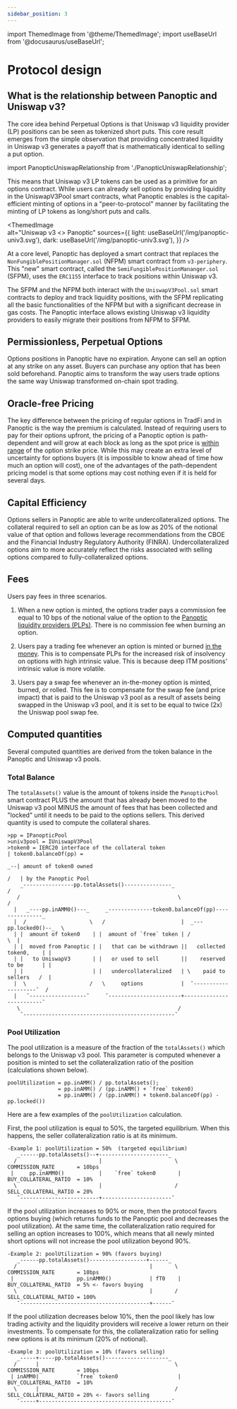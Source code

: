 ```yaml
---
sidebar_position: 3
---
```

import ThemedImage from '@theme/ThemedImage';
import useBaseUrl from '@docusaurus/useBaseUrl';
                

# Protocol design

## What is the relationship between Panoptic and Uniswap v3?
    
The core idea behind Perpetual Options is that Uniswap v3 liquidity provider (LP) positions can be seen as tokenized short puts.
This core result emerges from the simple observation that providing concentrated liquidity in Uniswap v3 generates a payoff that is mathematically identical to selling a put option.  

import PanopticUniswapRelationship from './PanopticUniswapRelationship';

<PanopticUniswapRelationship />

This means that Uniswap v3 LP tokens can be used as a primitive for an options contract.
While users can already sell options by providing liquidity in the UniswapV3Pool smart contracts, what Panoptic enables is the capital-efficient minting of options in a "peer-to-protocol" manner by facilitating the minting of LP tokens as long/short puts and calls.

<ThemedImage    
  alt="Uniswap v3 <> Panoptic"
  sources={{
    light: useBaseUrl('/img/panoptic-univ3.svg'),
    dark: useBaseUrl('/img/panoptic-univ3.svg'),
  }}
/>

At a core level, Panoptic has deployed a smart contract that replaces the `NonFungiblePositionManager.sol` (NFPM) smart contract from `v3-periphery`.
This "new" smart contract, called the `SemiFungiblePositionMananger.sol` (SFPM), uses the `ERC1155` interface to track positions within Uniswap v3.

The SFPM and the NFPM both interact with the `UniswapV3Pool.sol` smart contracts to deploy and track liquidity positions, with the SFPM replicating all the basic functionalities of the NFPM but with a significant decrease in gas costs.
The Panoptic interface allows existing Uniswap v3 liquidity providers to easily migrate their positions from NFPM to SFPM. 

## Permissionless, Perpetual Options
Options positions in Panoptic have no expiration.
Anyone can sell an option at any strike on any asset.
Buyers can purchase any option that has been sold beforehand.
Panoptic aims to transform the way users trade options the same way Uniswap transformed on-chain spot trading.

## Oracle-free Pricing
The key difference between the pricing of regular options in TradFi and in Panoptic is the way the premium is calculated. Instead of requiring users to pay for their options upfront, the pricing of a Panoptic option is path-dependent and will grow at each block as long as the spot price is [within range](https://panoptic.xyz/docs/terms/in_range) of the option strike price.
While this may create an extra level of uncertainty for options buyers (it is impossible to know ahead of time how much an option will cost), one of the advantages of the path-dependent pricing model is that some options may cost nothing even if it is held for several days.

## Capital Efficiency
Options sellers in Panoptic are able to write undercollateralized options.
The collateral required to sell an option can be as low as 20% of the notional value of that option and follows leverage recommendations from the CBOE and the Financial Industry Regulatory Authority (FINRA).
Undercollateralized options aim to more accurately reflect the risks associated with selling options compared to fully-collateralized options.

## Fees
Users pay fees in three scenarios.
1. When a new option is minted, the options trader pays a commission fee equal to 10 bps of the notional value of the option to the [Panoptic liquidity providers (PLPs)](https://panoptic.xyz/docs/panoptic-protocol/protocol-roles#panoptic-liquidity-providers-plps).
There is no commission fee when burning an option.

2. Users pay a trading fee whenever an option is minted or burned [in the money](https://panoptic.xyz/docs/terms/in_the_money).
This is to compensate PLPs for the increased risk of insolvency on options with high intrinsic value. This is because deep ITM positions' intrinsic value is more volatile.

3. Users pay a swap fee whenever an in-the-money option is minted, burned, or rolled. This fee is to compensate for the swap fee (and price impact) that is paid to the Uniswap v3 pool as a result of assets being swapped in the Uniswap v3 pool, and it is set to be equal to twice (2x) the Uniswap pool swap fee.

## Computed quantities 
Several computed quantities are derived from the token balance in the Panoptic and Uniswap v3 pools.

### Total Balance
The `totalAssets()` value is the amount of tokens inside the `PanopticPool` smart contract PLUS the amount that has already been moved to the Uniswap v3 pool MINUS the amount of fees that has been collected and "locked" until it needs to be paid to the options sellers.
This derived quantity is used to compute the collateral shares.

```solidity
>pp = IPanopticPool
>univ3pool = IUniswapV3Pool
>token0 = IERC20 interface of the collateral token                           | token0.balanceOf(pp) =
                                                                          _--| amount of token0 owned
                                                                         /   | by the Panoptic Pool
    _----------------pp.totalAssets()---------------_                  /
   /                                                  \                /
  |   _----pp.inAMM0()---_     _--------------token0.balanceOf(pp)---------------_
  |  /                    \   /                        |  _---pp.locked0()--_  \
  | |  amount of token0    | |  amount of `free` token | /                      \  |
  | |  moved from Panoptic | |   that can be withdrawn ||   collected token0,    | |
  | |   to UniswapV3       | |   or used to sell       ||    reserved to be      | |
  | |                      | |   undercollateralized   | \    paid to sellers   /  |
  |  \                    /   \     options            |  ¯--------------------¯  /
  |   ¯------------------¯     ¯-----------------------+-------------------------¯
   \                                                  /
    ¯------------------------------------------------¯

```

### Pool Utilization
The pool utilization is a measure of the fraction of the `totalAssets()` which belongs to the Uniswap v3 pool.
This parameter is computed whenever a position is minted to set the collateralization ratio of the position (calculations shown below).



```solidity
poolUtilization = pp.inAMM() / pp.totalAssets();
                = pp.inAMM() / (pp.inAMM() + `free` token0)
                = pp.inAMM() / (pp.inAMM() + token0.balanceOf(pp) - pp.locked())
```

Here are a few examples of the `poolUtilization` calculation.


First, the pool utilization is equal to 50%, the targeted equilibrium. 
When this happens, the seller collateralization ratio is at its minimum.
```solidity
-Example 1: poolUtilization = 50%  (targeted equilibrium)
   _------pp.totalAssets()--+----------------------_
  /                          |                       \   COMMISSION_RATE       = 10bps
 |     pp.inAMM0()           |    `free` token0       |  BUY_COLLATERAL_RATIO  = 10%
  \                          |                       /   SELL_COLLATERAL_RATIO = 20%
   ¯-------------------------+----------------------¯
```

If the pool utilization increases to 90% or more, then the protocol favors options buying (which returns funds to the Panoptic pool and decreases the pool utilization).
At the same time, the collateralization ratio required for selling an option increases to 100%, which means that all newly minted short options will not increase the pool utilization beyond 90%.
```solidity
-Example 2: poolUtilization = 90% (favors buying)
   _------pp.totalAssets()------------------+------_
  /                                          |       \   COMMISSION_RATE       = 10bps
 |                    pp.inAMM0()            | fT0    |  BUY_COLLATERAL_RATIO  = 5% <- favors buying
  \                                          |       /   SELL_COLLATERAL_RATIO = 100%
   ¯-----------------------------------------+------¯
```


If the pool utilization decreases below 10%, then the pool likely has low trading activity and the liquidity providers will receive a lower return on their investments.
To compensate for this, the collateralization ratio for selling new options is at its minimum (20% of notional).
```solidity
-Example 3: poolUtilization = 10% (favors selling)
   _-----+-----pp.totalAssets()--------------------_
  /      |                                           \   COMMISSION_RATE       = 10bps
 | inAMM0|            `free` token0                   |  BUY_COLLATERAL_RATIO  = 10%
  \      |                                           /   SELL_COLLATERAL_RATIO = 20% <- favors selling
   ¯-----+------------------------------------------¯

```





